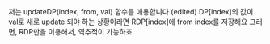 저는 updateDP(index, from, val) 함수를 애용합니다 (edited) 
DP[index]의 값이 val로 새로 update 되야 하는 상황이라면
RDP[index]에 from index를 저장해요
그러면, RDP만을 이용해서, 역추적이 가능하죠